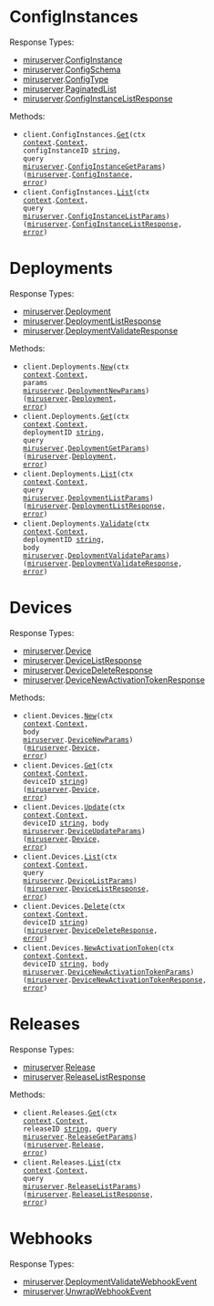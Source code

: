 # ConfigInstances

Response Types:

- <a href="https://pkg.go.dev/github.com/stainless-sdks/miru-server-go">miruserver</a>.<a href="https://pkg.go.dev/github.com/stainless-sdks/miru-server-go#ConfigInstance">ConfigInstance</a>
- <a href="https://pkg.go.dev/github.com/stainless-sdks/miru-server-go">miruserver</a>.<a href="https://pkg.go.dev/github.com/stainless-sdks/miru-server-go#ConfigSchema">ConfigSchema</a>
- <a href="https://pkg.go.dev/github.com/stainless-sdks/miru-server-go">miruserver</a>.<a href="https://pkg.go.dev/github.com/stainless-sdks/miru-server-go#ConfigType">ConfigType</a>
- <a href="https://pkg.go.dev/github.com/stainless-sdks/miru-server-go">miruserver</a>.<a href="https://pkg.go.dev/github.com/stainless-sdks/miru-server-go#PaginatedList">PaginatedList</a>
- <a href="https://pkg.go.dev/github.com/stainless-sdks/miru-server-go">miruserver</a>.<a href="https://pkg.go.dev/github.com/stainless-sdks/miru-server-go#ConfigInstanceListResponse">ConfigInstanceListResponse</a>

Methods:

- <code title="get /config_instances/{config_instance_id}">client.ConfigInstances.<a href="https://pkg.go.dev/github.com/stainless-sdks/miru-server-go#ConfigInstanceService.Get">Get</a>(ctx <a href="https://pkg.go.dev/context">context</a>.<a href="https://pkg.go.dev/context#Context">Context</a>, configInstanceID <a href="https://pkg.go.dev/builtin#string">string</a>, query <a href="https://pkg.go.dev/github.com/stainless-sdks/miru-server-go">miruserver</a>.<a href="https://pkg.go.dev/github.com/stainless-sdks/miru-server-go#ConfigInstanceGetParams">ConfigInstanceGetParams</a>) (<a href="https://pkg.go.dev/github.com/stainless-sdks/miru-server-go">miruserver</a>.<a href="https://pkg.go.dev/github.com/stainless-sdks/miru-server-go#ConfigInstance">ConfigInstance</a>, <a href="https://pkg.go.dev/builtin#error">error</a>)</code>
- <code title="get /config_instances">client.ConfigInstances.<a href="https://pkg.go.dev/github.com/stainless-sdks/miru-server-go#ConfigInstanceService.List">List</a>(ctx <a href="https://pkg.go.dev/context">context</a>.<a href="https://pkg.go.dev/context#Context">Context</a>, query <a href="https://pkg.go.dev/github.com/stainless-sdks/miru-server-go">miruserver</a>.<a href="https://pkg.go.dev/github.com/stainless-sdks/miru-server-go#ConfigInstanceListParams">ConfigInstanceListParams</a>) (<a href="https://pkg.go.dev/github.com/stainless-sdks/miru-server-go">miruserver</a>.<a href="https://pkg.go.dev/github.com/stainless-sdks/miru-server-go#ConfigInstanceListResponse">ConfigInstanceListResponse</a>, <a href="https://pkg.go.dev/builtin#error">error</a>)</code>

# Deployments

Response Types:

- <a href="https://pkg.go.dev/github.com/stainless-sdks/miru-server-go">miruserver</a>.<a href="https://pkg.go.dev/github.com/stainless-sdks/miru-server-go#Deployment">Deployment</a>
- <a href="https://pkg.go.dev/github.com/stainless-sdks/miru-server-go">miruserver</a>.<a href="https://pkg.go.dev/github.com/stainless-sdks/miru-server-go#DeploymentListResponse">DeploymentListResponse</a>
- <a href="https://pkg.go.dev/github.com/stainless-sdks/miru-server-go">miruserver</a>.<a href="https://pkg.go.dev/github.com/stainless-sdks/miru-server-go#DeploymentValidateResponse">DeploymentValidateResponse</a>

Methods:

- <code title="post /deployments">client.Deployments.<a href="https://pkg.go.dev/github.com/stainless-sdks/miru-server-go#DeploymentService.New">New</a>(ctx <a href="https://pkg.go.dev/context">context</a>.<a href="https://pkg.go.dev/context#Context">Context</a>, params <a href="https://pkg.go.dev/github.com/stainless-sdks/miru-server-go">miruserver</a>.<a href="https://pkg.go.dev/github.com/stainless-sdks/miru-server-go#DeploymentNewParams">DeploymentNewParams</a>) (<a href="https://pkg.go.dev/github.com/stainless-sdks/miru-server-go">miruserver</a>.<a href="https://pkg.go.dev/github.com/stainless-sdks/miru-server-go#Deployment">Deployment</a>, <a href="https://pkg.go.dev/builtin#error">error</a>)</code>
- <code title="get /deployments/{deployment_id}">client.Deployments.<a href="https://pkg.go.dev/github.com/stainless-sdks/miru-server-go#DeploymentService.Get">Get</a>(ctx <a href="https://pkg.go.dev/context">context</a>.<a href="https://pkg.go.dev/context#Context">Context</a>, deploymentID <a href="https://pkg.go.dev/builtin#string">string</a>, query <a href="https://pkg.go.dev/github.com/stainless-sdks/miru-server-go">miruserver</a>.<a href="https://pkg.go.dev/github.com/stainless-sdks/miru-server-go#DeploymentGetParams">DeploymentGetParams</a>) (<a href="https://pkg.go.dev/github.com/stainless-sdks/miru-server-go">miruserver</a>.<a href="https://pkg.go.dev/github.com/stainless-sdks/miru-server-go#Deployment">Deployment</a>, <a href="https://pkg.go.dev/builtin#error">error</a>)</code>
- <code title="get /deployments">client.Deployments.<a href="https://pkg.go.dev/github.com/stainless-sdks/miru-server-go#DeploymentService.List">List</a>(ctx <a href="https://pkg.go.dev/context">context</a>.<a href="https://pkg.go.dev/context#Context">Context</a>, query <a href="https://pkg.go.dev/github.com/stainless-sdks/miru-server-go">miruserver</a>.<a href="https://pkg.go.dev/github.com/stainless-sdks/miru-server-go#DeploymentListParams">DeploymentListParams</a>) (<a href="https://pkg.go.dev/github.com/stainless-sdks/miru-server-go">miruserver</a>.<a href="https://pkg.go.dev/github.com/stainless-sdks/miru-server-go#DeploymentListResponse">DeploymentListResponse</a>, <a href="https://pkg.go.dev/builtin#error">error</a>)</code>
- <code title="post /deployments/{deployment_id}/validate">client.Deployments.<a href="https://pkg.go.dev/github.com/stainless-sdks/miru-server-go#DeploymentService.Validate">Validate</a>(ctx <a href="https://pkg.go.dev/context">context</a>.<a href="https://pkg.go.dev/context#Context">Context</a>, deploymentID <a href="https://pkg.go.dev/builtin#string">string</a>, body <a href="https://pkg.go.dev/github.com/stainless-sdks/miru-server-go">miruserver</a>.<a href="https://pkg.go.dev/github.com/stainless-sdks/miru-server-go#DeploymentValidateParams">DeploymentValidateParams</a>) (<a href="https://pkg.go.dev/github.com/stainless-sdks/miru-server-go">miruserver</a>.<a href="https://pkg.go.dev/github.com/stainless-sdks/miru-server-go#DeploymentValidateResponse">DeploymentValidateResponse</a>, <a href="https://pkg.go.dev/builtin#error">error</a>)</code>

# Devices

Response Types:

- <a href="https://pkg.go.dev/github.com/stainless-sdks/miru-server-go">miruserver</a>.<a href="https://pkg.go.dev/github.com/stainless-sdks/miru-server-go#Device">Device</a>
- <a href="https://pkg.go.dev/github.com/stainless-sdks/miru-server-go">miruserver</a>.<a href="https://pkg.go.dev/github.com/stainless-sdks/miru-server-go#DeviceListResponse">DeviceListResponse</a>
- <a href="https://pkg.go.dev/github.com/stainless-sdks/miru-server-go">miruserver</a>.<a href="https://pkg.go.dev/github.com/stainless-sdks/miru-server-go#DeviceDeleteResponse">DeviceDeleteResponse</a>
- <a href="https://pkg.go.dev/github.com/stainless-sdks/miru-server-go">miruserver</a>.<a href="https://pkg.go.dev/github.com/stainless-sdks/miru-server-go#DeviceNewActivationTokenResponse">DeviceNewActivationTokenResponse</a>

Methods:

- <code title="post /devices">client.Devices.<a href="https://pkg.go.dev/github.com/stainless-sdks/miru-server-go#DeviceService.New">New</a>(ctx <a href="https://pkg.go.dev/context">context</a>.<a href="https://pkg.go.dev/context#Context">Context</a>, body <a href="https://pkg.go.dev/github.com/stainless-sdks/miru-server-go">miruserver</a>.<a href="https://pkg.go.dev/github.com/stainless-sdks/miru-server-go#DeviceNewParams">DeviceNewParams</a>) (<a href="https://pkg.go.dev/github.com/stainless-sdks/miru-server-go">miruserver</a>.<a href="https://pkg.go.dev/github.com/stainless-sdks/miru-server-go#Device">Device</a>, <a href="https://pkg.go.dev/builtin#error">error</a>)</code>
- <code title="get /devices/{device_id}">client.Devices.<a href="https://pkg.go.dev/github.com/stainless-sdks/miru-server-go#DeviceService.Get">Get</a>(ctx <a href="https://pkg.go.dev/context">context</a>.<a href="https://pkg.go.dev/context#Context">Context</a>, deviceID <a href="https://pkg.go.dev/builtin#string">string</a>) (<a href="https://pkg.go.dev/github.com/stainless-sdks/miru-server-go">miruserver</a>.<a href="https://pkg.go.dev/github.com/stainless-sdks/miru-server-go#Device">Device</a>, <a href="https://pkg.go.dev/builtin#error">error</a>)</code>
- <code title="patch /devices/{device_id}">client.Devices.<a href="https://pkg.go.dev/github.com/stainless-sdks/miru-server-go#DeviceService.Update">Update</a>(ctx <a href="https://pkg.go.dev/context">context</a>.<a href="https://pkg.go.dev/context#Context">Context</a>, deviceID <a href="https://pkg.go.dev/builtin#string">string</a>, body <a href="https://pkg.go.dev/github.com/stainless-sdks/miru-server-go">miruserver</a>.<a href="https://pkg.go.dev/github.com/stainless-sdks/miru-server-go#DeviceUpdateParams">DeviceUpdateParams</a>) (<a href="https://pkg.go.dev/github.com/stainless-sdks/miru-server-go">miruserver</a>.<a href="https://pkg.go.dev/github.com/stainless-sdks/miru-server-go#Device">Device</a>, <a href="https://pkg.go.dev/builtin#error">error</a>)</code>
- <code title="get /devices">client.Devices.<a href="https://pkg.go.dev/github.com/stainless-sdks/miru-server-go#DeviceService.List">List</a>(ctx <a href="https://pkg.go.dev/context">context</a>.<a href="https://pkg.go.dev/context#Context">Context</a>, query <a href="https://pkg.go.dev/github.com/stainless-sdks/miru-server-go">miruserver</a>.<a href="https://pkg.go.dev/github.com/stainless-sdks/miru-server-go#DeviceListParams">DeviceListParams</a>) (<a href="https://pkg.go.dev/github.com/stainless-sdks/miru-server-go">miruserver</a>.<a href="https://pkg.go.dev/github.com/stainless-sdks/miru-server-go#DeviceListResponse">DeviceListResponse</a>, <a href="https://pkg.go.dev/builtin#error">error</a>)</code>
- <code title="delete /devices/{device_id}">client.Devices.<a href="https://pkg.go.dev/github.com/stainless-sdks/miru-server-go#DeviceService.Delete">Delete</a>(ctx <a href="https://pkg.go.dev/context">context</a>.<a href="https://pkg.go.dev/context#Context">Context</a>, deviceID <a href="https://pkg.go.dev/builtin#string">string</a>) (<a href="https://pkg.go.dev/github.com/stainless-sdks/miru-server-go">miruserver</a>.<a href="https://pkg.go.dev/github.com/stainless-sdks/miru-server-go#DeviceDeleteResponse">DeviceDeleteResponse</a>, <a href="https://pkg.go.dev/builtin#error">error</a>)</code>
- <code title="post /devices/{device_id}/activation_token">client.Devices.<a href="https://pkg.go.dev/github.com/stainless-sdks/miru-server-go#DeviceService.NewActivationToken">NewActivationToken</a>(ctx <a href="https://pkg.go.dev/context">context</a>.<a href="https://pkg.go.dev/context#Context">Context</a>, deviceID <a href="https://pkg.go.dev/builtin#string">string</a>, body <a href="https://pkg.go.dev/github.com/stainless-sdks/miru-server-go">miruserver</a>.<a href="https://pkg.go.dev/github.com/stainless-sdks/miru-server-go#DeviceNewActivationTokenParams">DeviceNewActivationTokenParams</a>) (<a href="https://pkg.go.dev/github.com/stainless-sdks/miru-server-go">miruserver</a>.<a href="https://pkg.go.dev/github.com/stainless-sdks/miru-server-go#DeviceNewActivationTokenResponse">DeviceNewActivationTokenResponse</a>, <a href="https://pkg.go.dev/builtin#error">error</a>)</code>

# Releases

Response Types:

- <a href="https://pkg.go.dev/github.com/stainless-sdks/miru-server-go">miruserver</a>.<a href="https://pkg.go.dev/github.com/stainless-sdks/miru-server-go#Release">Release</a>
- <a href="https://pkg.go.dev/github.com/stainless-sdks/miru-server-go">miruserver</a>.<a href="https://pkg.go.dev/github.com/stainless-sdks/miru-server-go#ReleaseListResponse">ReleaseListResponse</a>

Methods:

- <code title="get /releases/{release_id}">client.Releases.<a href="https://pkg.go.dev/github.com/stainless-sdks/miru-server-go#ReleaseService.Get">Get</a>(ctx <a href="https://pkg.go.dev/context">context</a>.<a href="https://pkg.go.dev/context#Context">Context</a>, releaseID <a href="https://pkg.go.dev/builtin#string">string</a>, query <a href="https://pkg.go.dev/github.com/stainless-sdks/miru-server-go">miruserver</a>.<a href="https://pkg.go.dev/github.com/stainless-sdks/miru-server-go#ReleaseGetParams">ReleaseGetParams</a>) (<a href="https://pkg.go.dev/github.com/stainless-sdks/miru-server-go">miruserver</a>.<a href="https://pkg.go.dev/github.com/stainless-sdks/miru-server-go#Release">Release</a>, <a href="https://pkg.go.dev/builtin#error">error</a>)</code>
- <code title="get /releases">client.Releases.<a href="https://pkg.go.dev/github.com/stainless-sdks/miru-server-go#ReleaseService.List">List</a>(ctx <a href="https://pkg.go.dev/context">context</a>.<a href="https://pkg.go.dev/context#Context">Context</a>, query <a href="https://pkg.go.dev/github.com/stainless-sdks/miru-server-go">miruserver</a>.<a href="https://pkg.go.dev/github.com/stainless-sdks/miru-server-go#ReleaseListParams">ReleaseListParams</a>) (<a href="https://pkg.go.dev/github.com/stainless-sdks/miru-server-go">miruserver</a>.<a href="https://pkg.go.dev/github.com/stainless-sdks/miru-server-go#ReleaseListResponse">ReleaseListResponse</a>, <a href="https://pkg.go.dev/builtin#error">error</a>)</code>

# Webhooks

Response Types:

- <a href="https://pkg.go.dev/github.com/stainless-sdks/miru-server-go">miruserver</a>.<a href="https://pkg.go.dev/github.com/stainless-sdks/miru-server-go#DeploymentValidateWebhookEvent">DeploymentValidateWebhookEvent</a>
- <a href="https://pkg.go.dev/github.com/stainless-sdks/miru-server-go">miruserver</a>.<a href="https://pkg.go.dev/github.com/stainless-sdks/miru-server-go#UnwrapWebhookEvent">UnwrapWebhookEvent</a>

